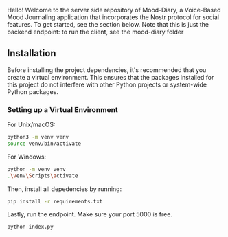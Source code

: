 Hello! Welcome to the server side repository of Mood-Diary, a Voice-Based Mood Journaling application that incorporates the Nostr protocol for social features. To get started, see the section below. Note that this is just the backend endpoint: to run the client, see the mood-diary folder

## Installation

Before installing the project dependencies, it's recommended that you create a virtual environment. This ensures that the packages installed for this project do not interfere with other Python projects or system-wide Python packages.

### Setting up a Virtual Environment

For Unix/macOS:

```bash
python3 -m venv venv
source venv/bin/activate
```

For Windows:

```bash
python -m venv venv
.\venv\Scripts\activate
```

Then, install all depedencies by running:

```bash
pip install -r requirements.txt
```
Lastly, run the endpoint. Make sure your port 5000 is free. 

```bash
python index.py
```

